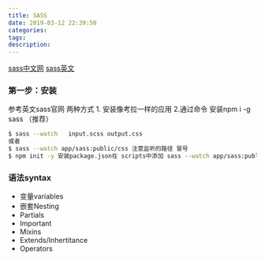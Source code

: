 ```yaml
---
title: SASS
date: 2019-03-12 22:39:50
categories:
tags: 
description:
---
```

[sass中文网](https://www.sasscss.com/)
[sass英文](http://sass-lang.com/)

### 第一步：安装
参考英文sass官网 两种方式 1. 安装像考拉一样的应用 2.通过命令 安装npm i  -g sass （推荐）
```bash
$ sass --watch   input.scss output.css
或者
$ sass --watch app/sass:public/css 注意监听的路径 冒号
$ npm init -y 安装package.json在 scripts中添加 sass --watch app/sass:public/css 
```
### 语法syntax
* 变量variables
* 嵌套Nesting
* Partials
* Important
* Mixins
* Extends/Inhertitance
* Operators



